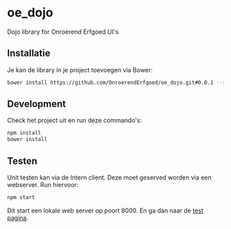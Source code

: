 # oe_dojo

Dojo library for Onroerend Erfgoed UI's

Installatie
-----------
Je kan de library in je project toevoegen via Bower: 
```bash
bower install https://github.com/OnroerendErfgoed/oe_dojo.git#0.0.1 --save
```

Development
-----------
Check het project uit en run deze commando's:
```bash
npm install
bower install
```

Testen
------
Unit testen kan via de Intern client. Deze moet geserved worden via een webserver. Run hiervoor:

```bash
npm start
```
Dit start een lokale web server op poort 8000.
En ga dan naar de [test pagina](http://localhost:8000/tests/runTests.html).
